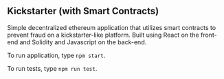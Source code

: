 ## Kickstarter (with Smart Contracts)

Simple decentralized ethereum application that utilizes smart contracts to prevent fraud on a kickstarter-like platform. Built using React on the front-end and Solidity and Javascript on the back-end.

To run application, type `npm start`.

To run tests, type `npm run test`.